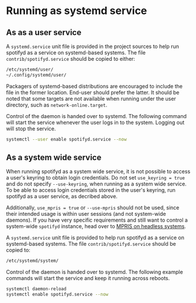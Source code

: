# Running as systemd service

## As as a user service

A `systemd.service` unit file is provided in the project sources to help run spotifyd as a service on systemd-based systems. The file `contrib/spotifyd.service` should be copied to either:

```bash
/etc/systemd/user/
~/.config/systemd/user/
```

Packagers of systemd-based distributions are encouraged to include the file in the former location. End-user should prefer the latter. It should be noted that some targets are not available when running under the user directory, such as `network-online.target`.

Control of the daemon is handed over to systemd. The following command will start the service whenever the user logs in to the system. Logging out will stop the service.

```bash
systemctl --user enable spotifyd.service --now
```

## As a system wide service

<div class="warning">

When running spotifyd as a system wide service, it is not possible to access a user's keyring to obtain login credentials. Do not set `use_keyring = true` and do not specify `--use-keyring`, when running as a system wide service. To be able to access login credentials stored in the user's keyring, run spotifyd as a user service, as decribed above.

Additionally, `use_mpris = true` or `--use-mpris` should not be used, since their intended usage is within user sessions (and not system-wide daemons). If you have very specific requirements and still want to control a system-wide `spotifyd` instance, head over to [MPRIS on headless systems](./mpris.md).

</div>

A `systemd.service` unit file is provided to help run spotifyd as a service on systemd-based systems. The file `contrib/spotifyd.service` should be copied to:

```bash
/etc/systemd/system/
```

Control of the daemon is handed over to systemd. The following example commands will start the service and keep it running across reboots.

```bash
systemctl daemon-reload
systemctl enable spotifyd.service --now
```
